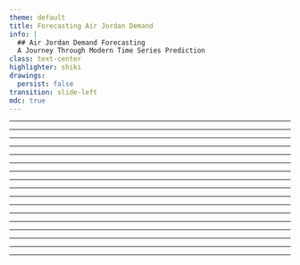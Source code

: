 ```yaml
---
theme: default
title: Forecasting Air Jordan Demand
info: |
  ## Air Jordan Demand Forecasting
  A Journey Through Modern Time Series Prediction
class: text-center
highlighter: shiki
drawings:
  persist: false
transition: slide-left
mdc: true
---
```


<TitleSlide />

---

<BusinessChallengeSlide />

---

<DataProblemSlide />

---

<WaveAdditionSlide />

---

<BaselineSlide />

---

<WeeklySeasonalitySlide />

---

<YearlySeasonalitySlide />

---

<HolidayEffectsSlide />

---

<DropEventsSlide />

---

<ImpulseResponseSlide />

---

<MarketingEffectSlide />

---

<AdditiveCompositionSlide />

---

<ComponentsStackSlide />

---

<ProphetIntroSlide />

---

<ProphetForecastSlide />

---

<ModelComparisonSlide />

---

<InventoryRealitySlide />

---

<DiveDeeperSlide />
